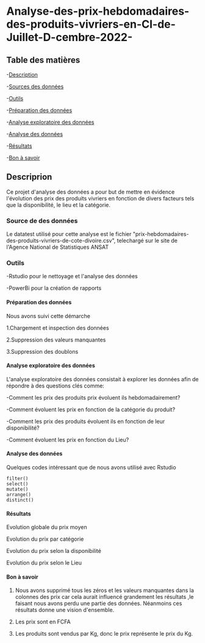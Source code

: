 # Analyse-des-prix-hebdomadaires-des-produits-vivriers-en-CI-de-Juillet-D-cembre-2022-


## Table des matières

-[Description](#description)

-[Sources des données](#sources-des-données)

-[Outils](#ouils)

-[Préparation des données](#préparation-des-données)

-[Analyse exploratoire des données](#analyse-exploratoire-des-données)

-[Analyse des données](#analyse-des-données)

-[Résultats](#résultats)

-[Bon à savoir](#bon-à-savoir)


## Descriprion

Ce projet d'analyse des données a pour but de mettre en évidence l'évolution des prix des produits vivriers en fonction de divers facteurs tels que la disponibilité, le lieu et la catégorie.


### Source de des données
Le datatest utilisé pour cette analyse est le fichier "prix-hebdomadaires-des-produits-vivriers-de-cote-divoire.csv", telechargé sur le site de l'Agence National de Statistiques ANSAT

### Outils
-Rstudio pour le nettoyage et l'analyse des données

-PowerBi pour la création de rapports

#### Préparation des données

Nous avons suivi cette démarche

1.Chargement et inspection des données

2.Suppression des valeurs manquantes

3.Suppression des doublons

#### Analyse exploratoire des données

L'analyse exploratoire des données consistait à explorer les données afin de répondre à des questions clés comme:

-Comment les prix des produits prix évoluent ils  hebdomadairement?

-Comment évoluent les prix en fonction de la catégorie du produit?

-Comment les prix des produits évoluent ils en fonction de leur disponibilité?

-Comment évoluent les prix en fonction du Lieu?

#### Analyse des données
Quelques codes intéressant que de nous avons utilisé avec Rstudio

```rstudio
filter()
select()
mutate()
arrange()
distinct()
```

#### Résultats

Evolution globale du prix moyen




Evolution du prix par catégorie



Evolution du prix selon la disponibilité




Evolution du prix selon le Lieu

#### Bon à savoir

1. Nous avons supprimé tous les zéros et les valeurs manquantes dans la colonnes des prix car cela aurait influencé grandement les résultats ,le faisant nous avons perdu une partie des données. Néanmoins ces résultats donne une vision d'ensemble.

2. Les prix sont en FCFA

3. Les produits sont vendus par Kg, donc le prix représente le prix du Kg.



















